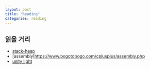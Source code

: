 ```yaml
---
layout: post
title: "Reading"
categories: reading
---
```




## 읽을 거리

- [stack-heap](https://courses.engr.illinois.edu/cs225/fa2022/resources/)
- [assembly]https://www.bogotobogo.com/cplusplus/assembly.php
- [unity light](https://learn.unity.com/project/creative-core-lighting)